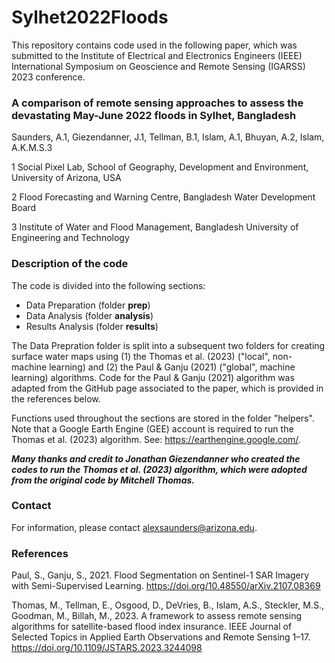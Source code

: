 # Sylhet2022Floods
This repository contains code used in the following paper, which was submitted to the Institute of Electrical and Electronics Engineers (IEEE) International Symposium on Geoscience and Remote Sensing (IGARSS) 2023 conference.

### A comparison of remote sensing approaches to assess the devastating May-June 2022 floods in Sylhet, Bangladesh

Saunders, A.1, Giezendanner, J.1, Tellman, B.1, Islam, A.1, Bhuyan, A.2, Islam, A.K.M.S.3

1 Social Pixel Lab, School of Geography, Development and Environment, University of Arizona, USA

2 Flood Forecasting and Warning Centre, Bangladesh Water Development Board

3 Institute of Water and Flood Management, Bangladesh University of Engineering and Technology

### Description of the code
The code is divided into the following sections:
* Data Preparation (folder **prep**)
* Data Analysis (folder **analysis**)
* Results Analysis (folder **results**)

The Data Prepration folder is split into a subsequent two folders for creating surface water maps using (1) the Thomas et al. (2023) ("local", non-machine learning) and (2) the Paul & Ganju (2021) ("global", machine learning) algorithms. Code for the Paul & Ganju (2021) algorithm was adapted from the GitHub page associated to the paper, which is provided in the references below.

Functions used throughout the sections are stored in the folder "helpers". Note that a Google Earth Engine (GEE) account is required to run the Thomas et al. (2023) algorithm. See: https://earthengine.google.com/.

***Many thanks and credit to Jonathan Giezendanner who created the codes to run the Thomas et al. (2023) algorithm, which were adopted from the original code by Mitchell Thomas.***

### Contact
For information, please contact alexsaunders@arizona.edu. 

### References

Paul, S., Ganju, S., 2021. Flood Segmentation on Sentinel-1 SAR Imagery with Semi-Supervised Learning. https://doi.org/10.48550/arXiv.2107.08369

Thomas, M., Tellman, E., Osgood, D., DeVries, B., Islam, A.S., Steckler, M.S., Goodman, M., Billah, M., 2023. A framework to assess remote sensing algorithms for satellite-based flood index insurance. IEEE Journal of Selected Topics in Applied Earth Observations and Remote Sensing 1–17. https://doi.org/10.1109/JSTARS.2023.3244098 


